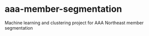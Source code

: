 # aaa-member-segmentation
Machine learning and clustering project for AAA Northeast member segmentation

